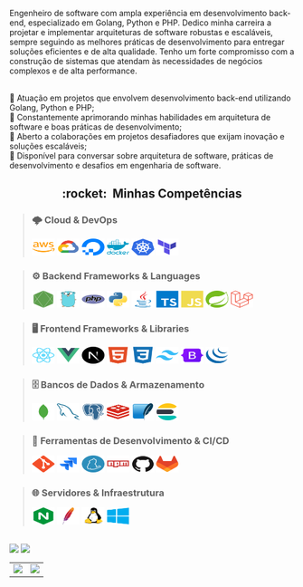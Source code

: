 Engenheiro de software com ampla experiência em desenvolvimento back-end, especializado em Golang, Python e PHP. Dedico minha carreira a projetar e implementar arquiteturas de software robustas e escaláveis, sempre seguindo as melhores práticas de desenvolvimento para entregar soluções eficientes e de alta qualidade. Tenho um forte compromisso com a construção de sistemas que atendam às necessidades de negócios complexos e de alta performance.<br><br>

🔭 Atuação em projetos que envolvem desenvolvimento back-end utilizando Golang, Python e PHP;<br>
🌱 Constantemente aprimorando minhas habilidades em arquitetura de software e boas práticas de desenvolvimento;<br>
👯 Aberto a colaborações em projetos desafiadores que exijam inovação e soluções escaláveis;<br>
💬 Disponível para conversar sobre arquitetura de software, práticas de desenvolvimento e desafios em engenharia de software.<br>

<h2 align="center"> :rocket: &nbsp;Minhas Competências </h2>

> ### 🌩️ Cloud & DevOps
> <img title="AWS" alt="AWS" height="30" width="40" src="https://raw.githubusercontent.com/devicons/devicon/master/icons/amazonwebservices/amazonwebservices-plain-wordmark.svg"> 
> <img title="GCP" alt="GCP" height="30" width="40" src="https://raw.githubusercontent.com/devicons/devicon/master/icons/googlecloud/googlecloud-original.svg"> 
> <img title="DigitalOcean" alt="DigitalOcean" height="30" width="40" src="https://raw.githubusercontent.com/devicons/devicon/master/icons/digitalocean/digitalocean-original.svg"> 
> <img title="Docker" alt="Docker" height="30" width="40" src="https://raw.githubusercontent.com/devicons/devicon/master/icons/docker/docker-plain-wordmark.svg"> 
> <img title="Kubernetes" alt="Kubernetes" height="30" width="40" src="https://raw.githubusercontent.com/devicons/devicon/master/icons/kubernetes/kubernetes-plain.svg"> 
> <img title="Terraform" alt="Terraform" height="30" width="40" src="https://raw.githubusercontent.com/devicons/devicon/master/icons/terraform/terraform-original.svg">

> ### ⚙️ Backend Frameworks & Languages
> <img title="NodeJS" alt="NodeJS" height="30" width="40" src="https://raw.githubusercontent.com/devicons/devicon/master/icons/nodejs/nodejs-plain.svg"> 
> <img title="Golang" alt="Golang" height="30" width="40" src="https://raw.githubusercontent.com/devicons/devicon/master/icons/go/go-original.svg"> 
> <img title="PHP" alt="PHP" height="30" width="40" src="https://raw.githubusercontent.com/devicons/devicon/master/icons/php/php-original.svg"> 
> <img title="Python" alt="Python" height="30" width="40" src="https://raw.githubusercontent.com/devicons/devicon/master/icons/python/python-original.svg"> 
> <img title="Java" alt="Java" height="30" width="40" src="https://raw.githubusercontent.com/devicons/devicon/master/icons/java/java-original.svg"> 
> <img title="TypeScript" alt="TypeScript" height="30" width="40" src="https://raw.githubusercontent.com/devicons/devicon/master/icons/typescript/typescript-plain.svg"> 
> <img title="JavaScript" alt="JavaScript" height="30" width="40" src="https://raw.githubusercontent.com/devicons/devicon/master/icons/javascript/javascript-plain.svg">
> <img title="Spring" alt="Spring" height="30" width="40" src="https://raw.githubusercontent.com/devicons/devicon/master/icons/spring/spring-original.svg"> 
> <img title="Laravel" alt="Laravel" height="30" width="40" src="https://raw.githubusercontent.com/devicons/devicon/master/icons/laravel/laravel-original.svg">

> ### 🖥️ Frontend Frameworks & Libraries
> <img title="React" alt="React" height="30" width="40" src="https://raw.githubusercontent.com/devicons/devicon/master/icons/react/react-original.svg"> 
> <img title="VueJS" alt="VueJS" height="30" width="40" src="https://raw.githubusercontent.com/devicons/devicon/master/icons/vuejs/vuejs-original.svg"> 
> <img title="NextJS" alt="NextJS" height="30" width="40" src="https://raw.githubusercontent.com/devicons/devicon/master/icons/nextjs/nextjs-original.svg"> 
> <img title="HTML5" alt="HTML5" height="30" width="40" src="https://raw.githubusercontent.com/devicons/devicon/master/icons/html5/html5-plain.svg"> 
> <img title="CSS3" alt="CSS3" height="30" width="40" src="https://raw.githubusercontent.com/devicons/devicon/master/icons/css3/css3-plain.svg"> 
> <img title="TailwindCSS" alt="TailwindCSS" height="30" width="40" src="https://raw.githubusercontent.com/devicons/devicon/master/icons/tailwindcss/tailwindcss-original.svg"> 
> <img title="Bootstrap" alt="Bootstrap" height="30" width="40" src="https://raw.githubusercontent.com/devicons/devicon/master/icons/bootstrap/bootstrap-original.svg"> 
> <img title="jQuery" alt="jQuery" height="30" width="40" src="https://raw.githubusercontent.com/devicons/devicon/master/icons/jquery/jquery-plain.svg">

> ### 🗄️ Bancos de Dados & Armazenamento
> <img title="MongoDB" alt="MongoDB" height="30" width="40" src="https://raw.githubusercontent.com/devicons/devicon/master/icons/mongodb/mongodb-plain.svg"> 
> <img title="MySQL" alt="MySQL" height="30" width="40" src="https://raw.githubusercontent.com/devicons/devicon/master/icons/mysql/mysql-original.svg"> 
> <img title="PostgreSQL" alt="PostgreSQL" height="30" width="40" src="https://raw.githubusercontent.com/devicons/devicon/master/icons/postgresql/postgresql-plain.svg"> 
> <img title="Redis" alt="Redis" height="30" width="40" src="https://raw.githubusercontent.com/devicons/devicon/master/icons/redis/redis-plain.svg"> 
> <img title="SQLite" alt="SQLite" height="30" width="40" src="https://raw.githubusercontent.com/devicons/devicon/master/icons/sqlite/sqlite-original.svg"> 
> <img title="Elasticsearch" alt="Elasticsearch" height="30" width="40" src="https://raw.githubusercontent.com/devicons/devicon/master/icons/elasticsearch/elasticsearch-original.svg">

> ### 🔧 Ferramentas de Desenvolvimento & CI/CD
> <img title="GIT" alt="GIT" height="30" width="40" src="https://raw.githubusercontent.com/devicons/devicon/master/icons/git/git-original.svg"> 
> <img title="Jira" alt="Jira" height="30" width="40" src="https://raw.githubusercontent.com/devicons/devicon/master/icons/jira/jira-original.svg"> 
> <img title="Yarn" alt="Yarn" height="30" width="40" src="https://raw.githubusercontent.com/devicons/devicon/master/icons/yarn/yarn-original.svg"> 
> <img title="NPM" alt="NPM" height="30" width="40" src="https://raw.githubusercontent.com/devicons/devicon/master/icons/npm/npm-original-wordmark.svg"> 
> <img title="GitHub Actions" alt="GitHub Actions" height="30" width="40" src="https://raw.githubusercontent.com/devicons/devicon/master/icons/github/github-original.svg"> 
> <img title="GitLab CI/CD" alt="GitLab CI/CD" height="30" width="40" src="https://raw.githubusercontent.com/devicons/devicon/master/icons/gitlab/gitlab-original.svg">

> ### 🌐 Servidores & Infraestrutura
> <img title="NGINX" alt="NGINX" height="30" width="40" src="https://raw.githubusercontent.com/devicons/devicon/master/icons/nginx/nginx-original.svg"> 
> <img title="Apache" alt="Apache" height="30" width="40" src="https://raw.githubusercontent.com/devicons/devicon/master/icons/apache/apache-original.svg"> 
> <img title="Linux" alt="Linux" height="30" width="40" src="https://raw.githubusercontent.com/devicons/devicon/master/icons/linux/linux-original.svg"> 
> <img title="Windows Server" alt="Windows Server" height="30" width="40" src="https://raw.githubusercontent.com/devicons/devicon/master/icons/windows8/windows8-original.svg">

<br>

<div>
  <a href="mailto:viniciusdiazevedo@gmail.com"><img src="https://img.shields.io/badge/-Gmail-%23333?style=for-the-badge&logo=gmail&logoColor=white" target="_blank"></a>
  <a href="https://www.linkedin.com/in/viniciusazevedo-dev/" target="_blank"><img src="https://img.shields.io/badge/-LinkedIn-%230077B5?style=for-the-badge&logo=linkedin&logoColor=white" target="_blank"></a> 
</div>

<div align="center">
 <table style="border: none !important;" cellspacing="0" cellpadding="0">
  <tr style="border: none !important;">
   <td style="border: none !important;"><img height="180em" src="https://github-readme-stats.vercel.app/api?username=vynazevedo&show_icons=true&theme=monokai&include_all_commits=true&count_private=true"/></td>
   <td style="border: none !important;"><img height="180em" src="https://github-readme-stats.vercel.app/api/top-langs/?username=vynazevedo&layout=compact&langs_count=7&theme=monokai"/></td>
  </tr>
 </table>
</div>
